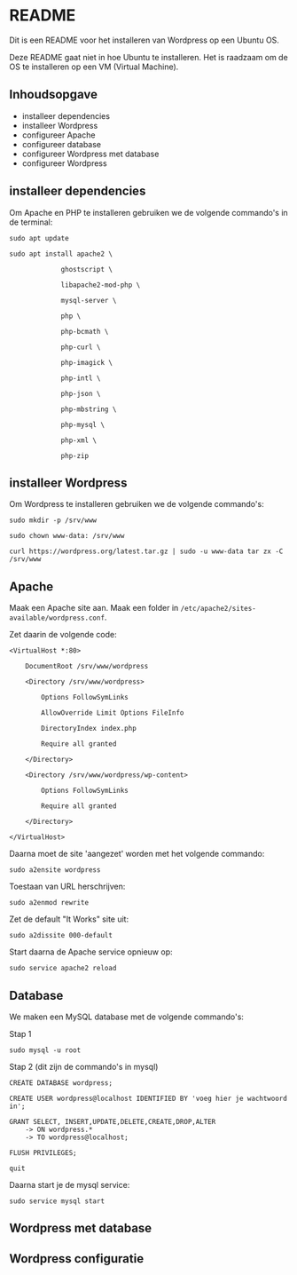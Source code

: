 # README #

Dit is een README voor het installeren van Wordpress op een Ubuntu OS.

Deze README gaat niet in hoe Ubuntu te installeren. Het is raadzaam om de OS te installeren op een VM (Virtual Machine).

## Inhoudsopgave ##

* installeer dependencies
* installeer Wordpress
* configureer Apache
* configureer database
* configureer Wordpress met database
* configureer Wordpress

## installeer dependencies ##

Om Apache en PHP te installeren gebruiken we de volgende commando's in de terminal:

`sudo apt update`

    sudo apt install apache2 \

                 ghostscript \

                 libapache2-mod-php \

                 mysql-server \

                 php \

                 php-bcmath \

                 php-curl \

                 php-imagick \

                 php-intl \

                 php-json \

                 php-mbstring \

                 php-mysql \

                 php-xml \

                 php-zip

 ## installeer Wordpress ##

 Om Wordpress te installeren gebruiken we de volgende commando's:

`sudo mkdir -p /srv/www`

`sudo chown www-data: /srv/www`

`curl https://wordpress.org/latest.tar.gz | sudo -u www-data tar zx -C /srv/www`

## Apache ##

Maak een Apache site aan. Maak een folder in 
`/etc/apache2/sites-available/wordpress.conf`.

Zet daarin de volgende code:

    <VirtualHost *:80>

        DocumentRoot /srv/www/wordpress

        <Directory /srv/www/wordpress>

            Options FollowSymLinks

            AllowOverride Limit Options FileInfo

            DirectoryIndex index.php

            Require all granted

        </Directory>

        <Directory /srv/www/wordpress/wp-content>

            Options FollowSymLinks

            Require all granted

        </Directory>

    </VirtualHost>

Daarna moet de site 'aangezet' worden met het volgende commando:

`sudo a2ensite wordpress`


Toestaan van URL herschrijven:

`sudo a2enmod rewrite`


Zet de default "It Works" site uit:

`sudo a2dissite 000-default`


Start daarna de Apache service opnieuw op:

`sudo service apache2 reload`
## Database ##

We maken een MySQL database met de volgende commando's:

Stap 1

`sudo mysql -u root`

Stap 2 (dit zijn de commando's in mysql)

`CREATE DATABASE wordpress;`

`CREATE USER wordpress@localhost IDENTIFIED BY 'voeg hier je wachtwoord in';`

    GRANT SELECT, INSERT,UPDATE,DELETE,CREATE,DROP,ALTER
        -> ON wordpress.*
        -> TO wordpress@localhost;

`FLUSH PRIVILEGES;`

`quit`


Daarna start je de mysql service:

`sudo service mysql start`
## Wordpress met database ##

## Wordpress configuratie ##

